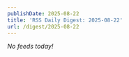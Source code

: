 ```yaml
---
publishDate: 2025-08-22
title: 'RSS Daily Digest: 2025-08-22'
url: /digest/2025-08-22
---
```


_No feeds today!_
